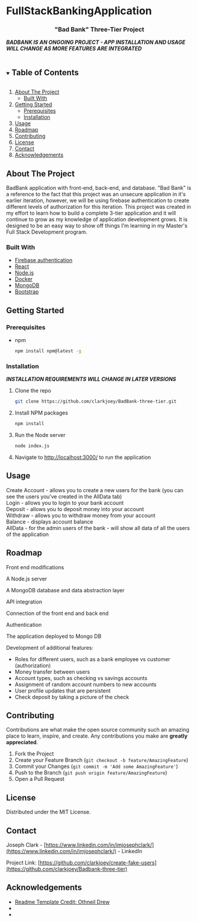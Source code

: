 # FullStackBankingApplication

<h3 align="center">"Bad Bank" Three-Tier Project</h3>

</p>


***BADBANK IS AN ONGOING PROJECT - APP INSTALLATION AND USAGE WILL CHANGE AS MORE FEATURES ARE INTEGRATED***
<br />
<!-- TABLE OF CONTENTS -->
<details open="open">
  <summary><h2 style="display: inline-block">Table of Contents</h2></summary>
  <ol>
    <li>
      <a href="#about-the-project">About The Project</a>
      <ul>
        <li><a href="#built-with">Built With</a></li>
      </ul>
    </li>
    <li>
      <a href="#getting-started">Getting Started</a>
      <ul>
        <li><a href="#prerequisites">Prerequisites</a></li>
        <li><a href="#installation">Installation</a></li>
      </ul>
    </li>
    <li><a href="#usage">Usage</a></li>
    <li><a href="#roadmap">Roadmap</a></li>
    <li><a href="#contributing">Contributing</a></li>
    <li><a href="#license">License</a></li>
    <li><a href="#contact">Contact</a></li>
    <li><a href="#acknowledgements">Acknowledgements</a></li>
  </ol>
</details>



<!-- ABOUT THE PROJECT -->
## About The Project
BadBank application with front-end, back-end, and database. "Bad Bank" is a reference to the fact that this project was an unsecure application in it's earlier iteration, however, we will be using firebase authentication to create different levels of authorization for this iteration. This project was created in my effort to learn how to build a complete 3-tier application and it will continue to grow as my knowledge of application development grows. It is designed to be an easy way to show off things I'm learning in my Master's Full Stack Development program. 
<!-- [![Product Name Screen Shot][product-screenshot]](https://example.com) -->


### Built With
* [Firebase authentication](https://firebase.google.com/)
* [React](https://reactjs.org/)
* [Node.js](https://nodejs.org/en/)
* [Docker](https://www.docker.com/)
* [MongoDB](https://www.mongodb.com/)
* [Bootstrap](https://getbootstrap.com/)



<!-- GETTING STARTED -->
## Getting Started

### Prerequisites


* npm
  ```sh
  npm install npm@latest -g
  ```


### Installation
***INSTALLATION REQUIREMENTS WILL CHANGE IN LATER VERSIONS***

1. Clone the repo
   ```sh
   git clone https://github.com/clarkjoey/BadBank-three-tier.git
   ```
2. Install NPM packages
   ```sh
   npm install
   ```
3. Run the Node server
   ```sh
   node index.js
   ```
4. Navigate to [http://localhost:3000/](http://localhost:3000/) to run the application


<!-- USAGE EXAMPLES -->
## Usage
Create Account - allows you to create a new users for the bank (you can see the users you've created in the AllData tab) <br />
Login - allows you to login to your bank account <br />
Deposit - allows you to deposit money into your account <br />
Withdraw - allows you to withdraw money from your account <br />
Balance - displays account balance <br />
AllData - for the admin users of the bank - will show all data of all the users of the application <br />
<!--
Use this space to show useful examples of how a project can be used. Additional screenshots, code examples and demos work well in this space. You may also link to more resources.

_For more examples, please refer to the [Documentation](https://example.com)_
-->


<!-- ROADMAP -->
## Roadmap

Front end modifications

A Node.js server 

A MongoDB database and data abstraction layer

API integration

Connection of the front end and back end

Authentication 

The application deployed to Mongo DB

Development of additional features:
* Roles for different users, such as a bank employee vs customer (authorization)
* Money transfer between users
* Account types, such as checking vs savings accounts
* Assignment of random account numbers to new accounts
* User profile updates that are persistent
* Check deposit by taking a picture of the check

<!-- CONTRIBUTING -->
## Contributing

Contributions are what make the open source community such an amazing place to learn, inspire, and create. Any contributions you make are **greatly appreciated**.

1. Fork the Project
2. Create your Feature Branch (`git checkout -b feature/AmazingFeature`)
3. Commit your Changes (`git commit -m 'Add some AmazingFeature'`)
4. Push to the Branch (`git push origin feature/AmazingFeature`)
5. Open a Pull Request



<!-- LICENSE -->
## License

Distributed under the MIT License. 



<!-- CONTACT -->
## Contact

Joseph Clark - [https://www.linkedin.com/in/imjosephclark/](https://www.linkedin.com/in/imjosephclark/) - LinkedIn

Project Link: [https://github.com/clarkjoey/create-fake-users](https://github.com/clarkjoey/Badbank-three-tier)



<!-- ACKNOWLEDGEMENTS -->
## Acknowledgements

* [Readme Template Credit: Othneil Drew](https://github.com/othneildrew/Best-README-Template)
* []()
* []()


